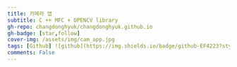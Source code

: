 ```yaml
---
title: 카메라 앱
subtitle: C ++ MFC + OPENCV library
gh-repo: changdonghyuk/changdonghyuk.github.io
gh-badge: [star,follow]
cover-img: /assets/img/cam_app.jpg
tags: [Github] ![github](https://img.shields.io/badge/github-EF4223?style=for-the-badge&logo=github&logoColor=white)(https://github.com/changdonghyuk/rain-CAMARA-APP-Project_MFC/blob/main/README.md)
comments: False
---
```

